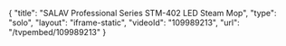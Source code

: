 {
    "title": "SALAV Professional Series STM-402 LED Steam Mop",
    "type": "solo",
    "layout": "iframe-static",
    "videoId": "109989213",
    "url": "\/tvpembed\/109989213"
}